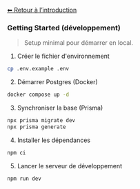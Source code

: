 [⬅ Retour à l’introduction](./introduction.md)

### Getting Started (développement)

> Setup minimal pour démarrer en local.

1. Créer le fichier d'environnement

```bash
cp .env.example .env
```

2. Démarrer Postgres (Docker)

```bash
docker compose up -d
```

3. Synchroniser la base (Prisma)

```bash
npx prisma migrate dev
npx prisma generate
```

4. Installer les dépendances

```bash
npm ci
```

5. Lancer le serveur de développement

```bash
npm run dev
```
